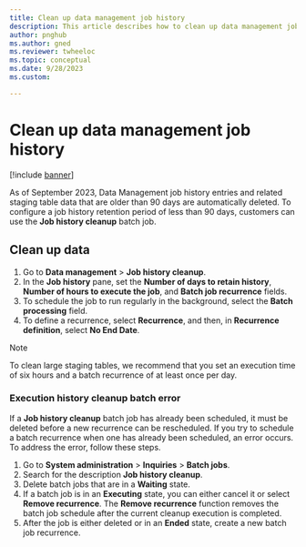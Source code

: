 ```yaml
---
title: Clean up data management job history
description: This article describes how to clean up data management job history.
author: pnghub
ms.author: gned
ms.reviewer: twheeloc
ms.topic: conceptual
ms.date: 9/28/2023
ms.custom:

---
```


# Clean up data management job history

[!include [banner](../includes/banner.md)]

As of September 2023, Data Management job history entries and related staging table data that are older than 90 days are automatically deleted. To configure a job history retention period of less than 90 days, customers can use the **Job history cleanup** batch job.

## Clean up data

1. Go to **Data management** \> **Job history cleanup**.
2. In the **Job history** pane, set the **Number of days to retain history**, **Number of hours to execute the job**, and **Batch job recurrence** fields.
3. To schedule the job to run regularly in the background, select the **Batch processing** field.
4. To define a recurrence, select **Recurrence**, and then, in **Recurrence definition**, select **No End Date**.

> [!NOTE]
> To clean large staging tables, we recommend that you set an execution time of six hours and a batch recurrence of at least once per day.

### Execution history cleanup batch error

If a **Job history cleanup** batch job has already been scheduled, it must be deleted before a new recurrence can be rescheduled. If you try to schedule a batch recurrence when one has already been scheduled, an error occurs. To address the error, follow these steps.

1. Go to **System administration** \> **Inquiries** \> **Batch jobs**.
2. Search for the description **Job history cleanup**.
3. Delete batch jobs that are in a **Waiting** state.
4. If a batch job is in an **Executing** state, you can either cancel it or select **Remove recurrence**. The **Remove recurrence** function removes the batch job schedule after the current cleanup execution is completed.
5. After the job is either deleted or in an **Ended** state, create a new batch job recurrence.
